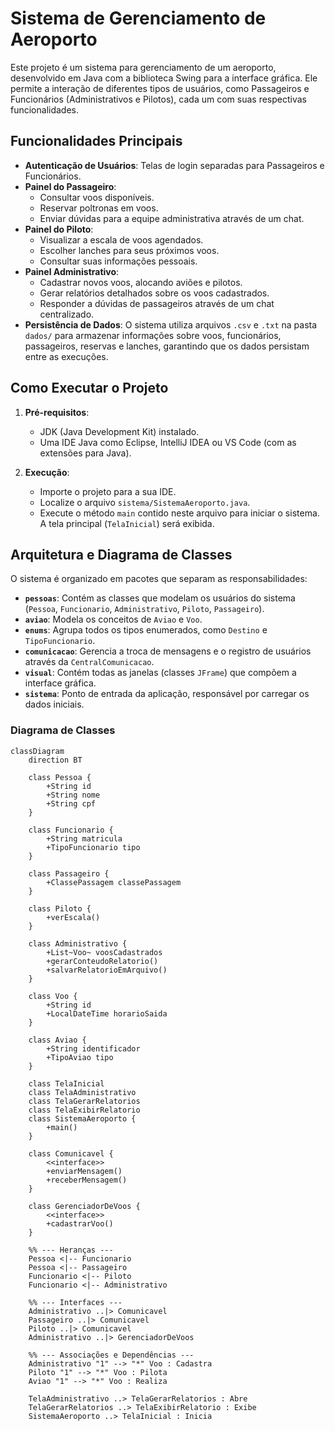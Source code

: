 # Sistema de Gerenciamento de Aeroporto

Este projeto é um sistema para gerenciamento de um aeroporto, desenvolvido em Java com a biblioteca Swing para a interface gráfica. Ele permite a interação de diferentes tipos de usuários, como Passageiros e Funcionários (Administrativos e Pilotos), cada um com suas respectivas funcionalidades.

## Funcionalidades Principais

  * **Autenticação de Usuários**: Telas de login separadas para Passageiros e Funcionários.
  * **Painel do Passageiro**:
      * Consultar voos disponíveis.
      * Reservar poltronas em voos.
      * Enviar dúvidas para a equipe administrativa através de um chat.
  * **Painel do Piloto**:
      * Visualizar a escala de voos agendados.
      * Escolher lanches para seus próximos voos.
      * Consultar suas informações pessoais.
  * **Painel Administrativo**:
      * Cadastrar novos voos, alocando aviões e pilotos.
      * Gerar relatórios detalhados sobre os voos cadastrados.
      * Responder a dúvidas de passageiros através de um chat centralizado.
  * **Persistência de Dados**: O sistema utiliza arquivos `.csv` e `.txt` na pasta `dados/` para armazenar informações sobre voos, funcionários, passageiros, reservas e lanches, garantindo que os dados persistam entre as execuções.

## Como Executar o Projeto

1.  **Pré-requisitos**:

      * JDK (Java Development Kit) instalado.
      * Uma IDE Java como Eclipse, IntelliJ IDEA ou VS Code (com as extensões para Java).

2.  **Execução**:

      * Importe o projeto para a sua IDE.
      * Localize o arquivo `sistema/SistemaAeroporto.java`.
      * Execute o método `main` contido neste arquivo para iniciar o sistema. A tela principal (`TelaInicial`) será exibida.

## Arquitetura e Diagrama de Classes

O sistema é organizado em pacotes que separam as responsabilidades:

  * **`pessoas`**: Contém as classes que modelam os usuários do sistema (`Pessoa`, `Funcionario`, `Administrativo`, `Piloto`, `Passageiro`).
  * **`aviao`**: Modela os conceitos de `Aviao` e `Voo`.
  * **`enums`**: Agrupa todos os tipos enumerados, como `Destino` e `TipoFuncionario`.
  * **`comunicacao`**: Gerencia a troca de mensagens e o registro de usuários através da `CentralComunicacao`.
  * **`visual`**: Contém todas as janelas (classes `JFrame`) que compõem a interface gráfica.
  * **`sistema`**: Ponto de entrada da aplicação, responsável por carregar os dados iniciais.

### Diagrama de Classes 

```mermaid
classDiagram
    direction BT

    class Pessoa {
        +String id
        +String nome
        +String cpf
    }

    class Funcionario {
        +String matricula
        +TipoFuncionario tipo
    }

    class Passageiro {
        +ClassePassagem classePassagem
    }

    class Piloto {
        +verEscala()
    }
    
    class Administrativo {
        +List~Voo~ voosCadastrados
        +gerarConteudoRelatorio()
        +salvarRelatorioEmArquivo()
    }

    class Voo {
        +String id
        +LocalDateTime horarioSaida
    }

    class Aviao {
        +String identificador
        +TipoAviao tipo
    }
    
    class TelaInicial
    class TelaAdministrativo
    class TelaGerarRelatorios
    class TelaExibirRelatorio
    class SistemaAeroporto {
        +main()
    }

    class Comunicavel {
        <<interface>>
        +enviarMensagem()
        +receberMensagem()
    }

    class GerenciadorDeVoos {
        <<interface>>
        +cadastrarVoo()
    }

    %% --- Heranças ---
    Pessoa <|-- Funcionario
    Pessoa <|-- Passageiro
    Funcionario <|-- Piloto
    Funcionario <|-- Administrativo

    %% --- Interfaces ---
    Administrativo ..|> Comunicavel
    Passageiro ..|> Comunicavel
    Piloto ..|> Comunicavel
    Administrativo ..|> GerenciadorDeVoos

    %% --- Associações e Dependências ---
    Administrativo "1" --> "*" Voo : Cadastra
    Piloto "1" --> "*" Voo : Pilota
    Aviao "1" --> "*" Voo : Realiza
    
    TelaAdministrativo ..> TelaGerarRelatorios : Abre
    TelaGerarRelatorios ..> TelaExibirRelatorio : Exibe
    SistemaAeroporto ..> TelaInicial : Inicia
```
